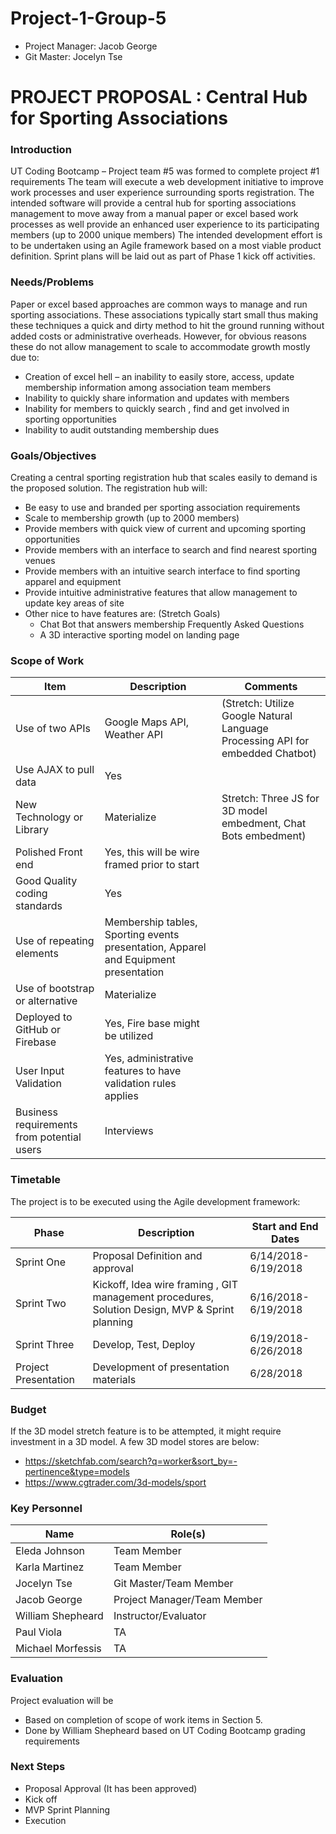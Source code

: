 # Project-1-Group-5

* Project Manager: Jacob George
* Git Master: Jocelyn Tse
# PROJECT PROPOSAL : Central Hub for Sporting Associations
### Introduction
UT Coding Bootcamp – Project team #5 was formed to complete project #1 requirements
The team will execute a web development initiative to improve work processes and user experience surrounding sports registration.
The intended software will provide a central hub for sporting associations management to move away from a manual paper or excel based work processes as well provide an enhanced user experience to its participating members (up to 2000 unique members)
The intended development effort is to be undertaken using an Agile framework based on a most viable product definition. Sprint plans will be laid out as part of Phase 1 kick off activities.
 
### Needs/Problems
Paper or excel based approaches are common ways to manage and run sporting associations. These associations typically start small thus making these techniques a quick and dirty method to hit the ground running without added costs or administrative overheads. However, for obvious reasons these do not allow management to scale to accommodate growth mostly due to:
* Creation of excel hell – an inability to easily store, access, update membership information among association team members
* Inability to quickly share information and updates with members
* Inability for members to quickly search , find and get involved in sporting opportunities
* Inability to audit outstanding membership dues
### Goals/Objectives
Creating a central sporting registration hub that scales easily to demand is the proposed solution. The registration hub will:
* Be easy to use and branded per sporting association requirements
* Scale to membership growth (up to 2000 members)
* Provide members with quick view of current and upcoming sporting opportunities
* Provide members with an interface to search and find nearest sporting venues
* Provide members with an intuitive search interface to find sporting apparel and equipment
* Provide intuitive administrative features that allow management to  update key areas of site
* Other nice to have features are: (Stretch Goals)
   * Chat Bot that answers membership Frequently Asked Questions
   * A 3D interactive sporting model on landing page
  
### Scope of Work
Item | Description | Comments
-----|-------------|---------
Use of two APIs|Google Maps API, Weather API|(Stretch: Utilize Google Natural Language Processing API for embedded Chatbot)
Use AJAX to pull data|Yes |
New Technology or Library|Materialize | Stretch: Three JS for 3D model embedment, Chat Bots embedment)
Polished Front end| Yes, this will be wire framed prior to start |
Good Quality coding standards| Yes |
Use of repeating elements| Membership tables, Sporting events presentation, Apparel and Equipment presentation|
Use of bootstrap or alternative| Materialize |
Deployed to GitHub or Firebase| Yes, Fire base might be utilized |
User Input Validation| Yes, administrative features to have validation rules applies |
Business requirements from potential users| Interviews |
     
### Timetable
The project is to be executed using the Agile development framework:

Phase | Description | Start and End Dates
------|-------------|--------------------
Sprint One | Proposal Definition and approval | 6/14/2018-6/19/2018
Sprint Two | Kickoff, Idea wire framing , GIT management procedures, Solution Design, MVP & Sprint planning | 6/16/2018-6/19/2018
Sprint Three | Develop, Test, Deploy | 6/19/2018-6/26/2018
Project Presentation | Development of presentation materials | 6/28/2018
    
### Budget
If the 3D model stretch feature is to be attempted, it might require investment in a 3D model. A few 3D model stores are below:
* https://sketchfab.com/search?q=worker&sort_by=-pertinence&type=models
* https://www.cgtrader.com/3d-models/sport
 
### Key Personnel

Name | Role(s)
-----|--------
Eleda Johnson | Team Member
Karla Martinez | Team Member
Jocelyn Tse | Git Master/Team Member
Jacob George | Project Manager/Team Member
William Shepheard | Instructor/Evaluator
Paul Viola | TA
Michael Morfessis | TA

 
### Evaluation
Project evaluation will be
* Based on completion of scope of work items in Section 5.
* Done by William Shepheard based on UT Coding Bootcamp grading requirements

### Next Steps
* Proposal Approval (It has been approved)
* Kick off
* MVP Sprint Planning
* Execution
